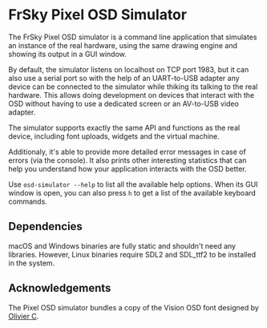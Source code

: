 FrSky Pixel OSD Simulator
========================

The FrSky Pixel OSD simulator is a command line application that simulates an
instance of the real hardware, using the same drawing engine and showing its
output in a GUI window.

By default, the simulator listens on localhost on TCP port 1983, but it can
also use a serial port so with the help of an UART-to-USB adapter any device
can be connected to the simulator while thiking its talking to the real hardware.
This allows doing development on devices that interact with the OSD without
having to use a dedicated screen or an AV-to-USB video adapter.

The simulator supports exactly the same API and functions as the real device,
including font uploads, widgets and the virtual machine.

Additionaly, it's able to provide more detailed error messages in case of
errors (via the console). It also prints other interesting statistics that
can help you understand how your application interacts with the OSD better.

Use `osd-simulator --help` to list all the available help options. When its
GUI window is open, you can also press `h` to get a list of the available
keyboard commands.


## Dependencies

macOS and Windows binaries are fully static and shouldn't need any libraries.
However, Linux binaries require SDL2 and SDL\_ttf2 to be installed in the system.

## Acknowledgements

The Pixel OSD simulator bundles a copy of the Vision OSD font designed by
[Olivier C](https://www.youtube.com/channel/UC7dLZs5jMR1DLFT8V5fWnsQ).
